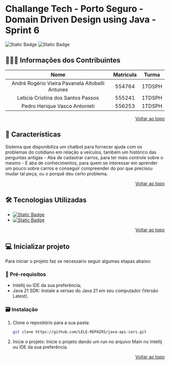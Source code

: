 <a id="readme-top"></a>

# Challange Tech - Porto Seguro - Domain Driven Design using Java - Sprint 6

![Static Badge](https://img.shields.io/badge/build-passing-brightgreen) ![Static Badge](https://img.shields.io/badge/Version-1.0.0-black)

## 🧑‍🤝‍🧑 Informações dos Contribuintes

| Nome | Matricula | Turma |
| :------------: | :------------: | :------------: |
| André Rogério Vieira Pavanela Altobelli Antunes | 554764 | 1TDSPH |
| Leticia Cristina dos Santos Passos | 555241 | 1TDSPH |
| Pedro Herique Vasco Antonieti | 556253 | 1TDSPH |
<p align="right"><a href="#readme-top">Voltar ao topo</a></p>

## 🚩 Características

Sistema que disponibiliza um chatbot para fornecer ajuda com os problemas do cotidiano em relação a veículos, também um histórico das perguntas antigas - Aba de cadastrar carros, para ter mais controle sobre o mesmo - E aba de conhecimentos, para quem se interessar em aprender um pouco sobre carros e conseguir compreender do por que precisou mudar tal peça, ou o porquê deu certo problema.
<p align="right"><a href="#readme-top">Voltar ao topo</a></p>

## 🛠️ Tecnologias Utilizadas

* [![Static Badge](https://img.shields.io/badge/apache_maven-C71A36?style=for-the-badge&logo=apachemaven&logoColor=white)](https://img.shields.io/badge/apache_maven-C71A36?style=for-the-badge&logo=apachemaven&logoColor=white)
* [![Static Badge](https://img.shields.io/badge/Java-323330?style=for-the-badge&logo=Java&logoColor=F7DF1E)](https://img.shields.io/badge/Java-323330?style=for-the-badge&logo=Java&logoColor=F7DF1E)
<p align="right"><a href="#readme-top">Voltar ao topo</a></p>

## 💻 Inicializar projeto

Para iniciar o projeto faz se necessário seguir algumas etapas abaixo:

### 📝 Pré-requisitos
* Intellij ou IDE da sua preferência;
* Java 21 SDK: Instale a versao do Java 21 em seu computador (Versão Latest).

### 🗃️ Instalação
1. Clone o repositório para a sua pasta:
    ```sh
    git clone https://github.com/LELE-REPAIRS/java-api-cars.git
    ```
2. Inicie o projeto:
    Inicie o projeto dando um run no arquivo Main no Intellij ou IDE da sua preferência.
<p align="right"><a href="#readme-top">Voltar ao topo</a></p>
